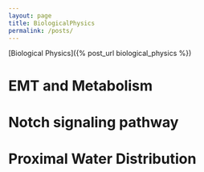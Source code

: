 ```yaml
---
layout: page
title: BiologicalPhysics
permalink: /posts/
---
```


[Biological Physics]({% post_url biological_physics %})


# EMT and Metabolism

# Notch signaling pathway

# Proximal Water Distribution
